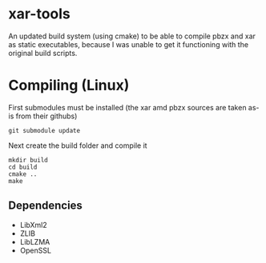 # xar-tools

An updated build system (using cmake) to be able to compile pbzx and xar as static executables, because I was unable to get it functioning with the original build scripts.

# Compiling (Linux)

First submodules must be installed (the xar amd pbzx sources are taken as-is from their githubs)
```
git submodule update
```
Next create the build folder and compile it

```
mkdir build
cd build
cmake ..
make
```

## Dependencies

* LibXml2
* ZLIB
* LibLZMA
* OpenSSL

